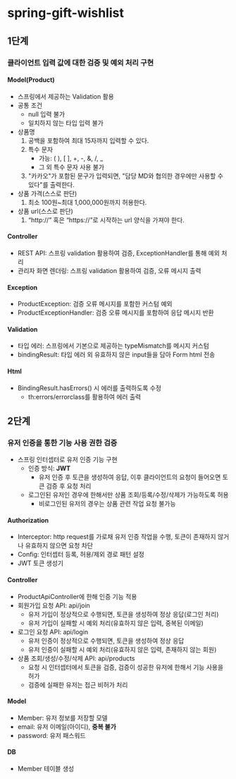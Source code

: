 # spring-gift-wishlist

## 1단계
### 클라이언트 입력 값에 대한 검증 및 예외 처리 구현
#### Model(Product)
- 스프링에서 제공하는 Validation 활용
- 공통 조건
  - null 입력 불가
  - 일치하지 않는 타입 입력 불가
- 상품명
    1. 공백을 포함하여 최대 15자까지 입력할 수 있다.
    2. 특수 문자
       - 가능: ( ), [ ], +, -, &, /, _
       - 그 외 특수 문자 사용 불가
    3. "카카오"가 포함된 문구가 입력되면, "담당 MD와 협의한 경우에만 사용할 수 있다"를 출력한다.
- 상품 가격(스스로 판단)
  1. 최소 100원~최대 1,000,000원까지 허용한다.
- 상품 url(스스로 판단)
  1. “http://” 혹은 “https://”로 시작하는 url 양식을 가져야 한다.

#### Controller
- REST API: 스프링 validation 활용하여 검증, ExceptionHandler를 통해 예외 처리
- 관리자 화면 렌더링: 스프링 validation 활용하여 검증, 오류 메시지 출력

#### Exception
- ProductException: 검증 오류 메시지를 포함한 커스텀 예외
- ProductExceptionHandler: 검증 오류 메시지를 포함하여 응답 메시지 반환

#### Validation
- 타입 에러: 스프링에서 기본으로 제공하는 typeMismatch를 메시지 커스텀
- bindingResult: 타입 에러 외 유효하지 않은 input들을 담아 Form html 전송

#### Html
- BindingResult.hasErrors() 시 에러를 출력하도록 수정
  - th:errors/errorclass를 활용하여 에러 출력

    
## 2단계
### 유저 인증을 통한 기능 사용 권한 검증
- 스프링 인터셉터로 유저 인증 기능 구현
    - 인증 방식: **JWT**
        - 유저 인증 후 토큰을 생성하여 응답, 이후 클라이언트의 요청이 들어오면 토큰 검증 후 요청 처리
    - 로그인된 유저인 경우에 한해서만 상품 조회/등록/수정/삭제가 가능하도록 허용
        - 비로그인된 유저의 경우는 상품 관련 작업 요청 불가능

#### Authorization
- Interceptor: http request를 가로채 유저 인증 작업을 수행, 토큰이 존재하지 않거나 유효하지 않으면 요청 차단
- Config: 인터셉터 등록, 허용/제외 경로 패턴 설정
- JWT 토큰 생성기

#### Controller
- ProductApiController에 한해 인증 기능 적용
- 회원가입 요청 API: api/join
  - 유저 가입이 정상적으로 수행되면, 토큰을 생성하여 정상 응답(로그인 처리)
  - 유저 가입이 실패할 시 예외 처리(유효하지 않은 입력, 중복된 이메일)
- 로그인 요청 API: api/login
    - 유저 인증이 정상적으로 수행되면, 토큰을 생성하여 정상 응답
    - 유저 인증이 실패할 시 예외 처리(유효하지 않은 입력, 존재하지 않는 회원)
- 상품 조회/생성/수정/삭제 API: api/products
    - 요청 시 인터셉터에서 토큰을 검증, 검증이 성공한 유저에 한해서 기능 사용을 허가
    - 검증에 실패한 유저는 접근 비허가 처리
  
#### Model
- Member: 유저 정보를 저장할 모델
- email: 유저 이메일(아이디), **중복 불가**
- password: 유저 패스워드

#### DB
- Member 테이블 생성